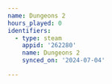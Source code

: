 ```yaml
---
name: Dungeons 2
hours_played: 0
identifiers:
  - type: steam
    appid: '262280'
    name: Dungeons 2
    synced_on: '2024-07-04'

---
```

